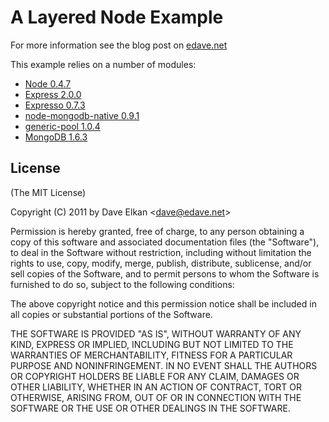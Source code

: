 # A Layered Node Example

For more information see the blog post on [edave.net](http://www.edave.net/2011/03/22/a-layered-node-js-architecture-using-express)
  
This example relies on a number of modules:

*   [Node 0.4.7](http://nodejs.org)
*   [Express 2.0.0](http://expressjs.org)
*   [Expresso 0.7.3](http://visionmedia.github.com/expresso/)
*   [node-mongodb-native 0.9.1](https://github.com/christkv/node-mongodb-native)
*   [generic-pool 1.0.4](https://github.com/coopernurse/node-pool)
*   [MongoDB 1.6.3](http://mongodb.org/)

## License 

(The MIT License)

Copyright (C) 2011 by Dave Elkan &lt;dave@edave.net&gt;

Permission is hereby granted, free of charge, to any person obtaining a copy
of this software and associated documentation files (the "Software"), to deal
in the Software without restriction, including without limitation the rights
to use, copy, modify, merge, publish, distribute, sublicense, and/or sell
copies of the Software, and to permit persons to whom the Software is
furnished to do so, subject to the following conditions:

The above copyright notice and this permission notice shall be included in
all copies or substantial portions of the Software.

THE SOFTWARE IS PROVIDED "AS IS", WITHOUT WARRANTY OF ANY KIND, EXPRESS OR
IMPLIED, INCLUDING BUT NOT LIMITED TO THE WARRANTIES OF MERCHANTABILITY,
FITNESS FOR A PARTICULAR PURPOSE AND NONINFRINGEMENT. IN NO EVENT SHALL THE
AUTHORS OR COPYRIGHT HOLDERS BE LIABLE FOR ANY CLAIM, DAMAGES OR OTHER
LIABILITY, WHETHER IN AN ACTION OF CONTRACT, TORT OR OTHERWISE, ARISING FROM,
OUT OF OR IN CONNECTION WITH THE SOFTWARE OR THE USE OR OTHER DEALINGS IN
THE SOFTWARE.